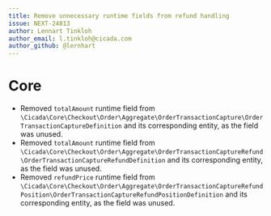 ```yaml
---
title: Remove unnecessary runtime fields from refund handling
issue: NEXT-24813
author: Lennart Tinkloh
author_email: l.tinkloh@cicada.com
author_github: @lernhart
---
```

# Core
* Removed `totalAmount` runtime field from `\Cicada\Core\Checkout\Order\Aggregate\OrderTransactionCapture\OrderTransactionCaptureDefinition` and its corresponding entity, as the field was unused.
* Removed `totalAmount` runtime field from `\Cicada\Core\Checkout\Order\Aggregate\OrderTransactionCaptureRefund\OrderTransactionCaptureRefundDefinition` and its corresponding entity, as the field was unused.
* Removed `refundPrice` runtime field from `\Cicada\Core\Checkout\Order\Aggregate\OrderTransactionCaptureRefundPosition\OrderTransactionCaptureRefundPositionDefinition` and its corresponding entity, as the field was unused.
